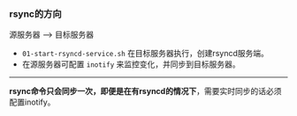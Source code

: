 ### rsync的方向
源服务器 --> 目标服务器  
- `01-start-rsyncd-service.sh` 在目标服务器执行，创建rsyncd服务端。  
- 在源服务器可配置 `inotify` 来监控变化，并同步到目标服务器。  

---
**rsync命令只会同步一次，即便是在有rsyncd的情况下**，需要实时同步的话必须配置inotify。